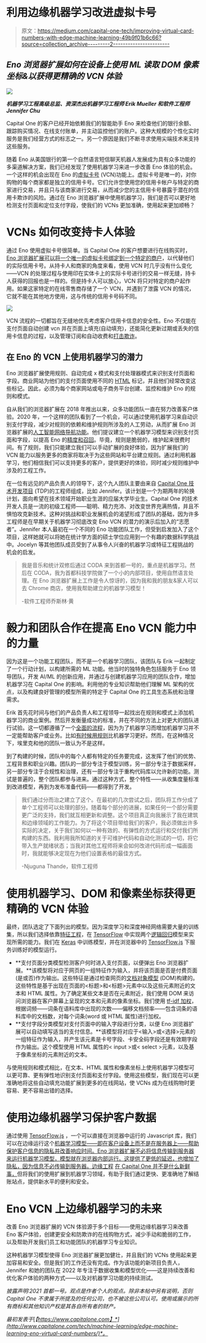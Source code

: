 # 利用边缘机器学习改进虚拟卡号

> 原文：<https://medium.com/capital-one-tech/improving-virtual-card-numbers-with-edge-machine-learning-49b9f01b6c66?source=collection_archive---------2----------------------->

## *Eno 浏览器扩展如何在设备上使用 ML 读取 DOM 像素坐标&以获得更精确的 VCN 体验*

![](img/d034cb0067dd8e2821d6f7fb6ef9cc05.png)

***机器学习工程高级总监、资深杰出机器学习工程师 Erik Mueller 和软件工程师 Jennifer Chu***

Capital One 的客户已经开始依赖我们的智能助手 Eno 来检查他们的银行余额、跟踪购买情况、在线支付账单，并主动监控他们的账户。这种大规模的个性化实时服务是我们经营方式的标志之一。另一个原因是我们不断寻求使用尖端技术来支持这些服务。

随着 Eno 从美国银行的第一个自然语言短信聊天机器人发展成为具有众多功能的多渠道解决方案，我们已经发现了使用机器学习来进一步改善 Eno 体验的机会。一个这样的机会出现在 Eno 的[虚拟卡号](https://www.capitalone.com/learn-grow/money-management/what-are-virtual-card-numbers/) (VCN)功能上。虚拟卡号是唯一的，对你购物的每个商家都是独立的信用卡号。它们允许您使用您的信用卡帐户与特定的商家进行交易，并且只与该商家进行交易，从而减少您的主信用卡号暴露于潜在的信用卡欺诈的风险。通过在 Eno 浏览器扩展中使用机器学习，我们是否可以更好地检测支付页面和定位支付字段，使我们的 VCNs 更加准确，使用起来更加顺畅？

# VCNs 如何改变持卡人体验

通过 Eno 使用虚拟卡号很简单。当 Capital One 的客户想要进行在线购买时，[Eno 浏览器扩展可以将一个唯一的虚拟卡号绑定到一个特定的商户](https://www.capitalone.com/tech/software-engineering/how-capital-ones-intelligent-assistant-is-making-online-shopping-easier-and-safer/)，以代替他们的实际信用卡号。从持卡人和商家的角度来看，使用 VCN 时几乎没有什么变化——VCN 的处理过程与使用印在实体卡上的实际卡号进行的交易一样无缝，持卡人获得的回报也是一样的。但是持卡人可以放心，VCN 将只对特定的商户起作用。如果这家特定的在线零售商存储了一个 VCN，并遇到了泄露 VCN 的情况，它就不能在其他地方使用，这与传统的信用卡号码不同。

![](img/0ff81ad5a09eed156dd070eeaa332800.png)

VCN 流程的一切都旨在无缝地优先考虑客户信用卡信息的安全性。Eno 不仅能在支付页面自动创建 vcn 并在页面上填充(自动填充)，还能简化更新过期或丢失的信用卡信息的过程，以及管理订阅和自动收费和[打击欺诈](https://www.capitalone.com/tech/machine-learning/fighting-fraud-with-vcns-and-financial-transaction-embedding/)。

## 在 Eno 的 VCN 上使用机器学习的潜力

Eno 浏览器扩展使用规则、自动完成 x 模式和支付处理器模式来识别支付页面和字段。商业网站为他们的支付页面使用不同的 [HTML](https://html.spec.whatwg.org/) 标记，并且他们经常改变这些标记。因此，必须为每个商家网站或电子商务平台创建、监控和维护 Eno 的规则和模式。

自从我们的浏览器扩展在 2018 年推出以来，众多功能团队一直在努力改善客户体验。2020 年，一个这样的团队看到了一个机会，可以通过使用机器学习来自动识别支付字段，减少对规则的依赖和维护规则所涉及的人工劳动，从而扩展 Eno 浏览器扩展的[人工智能网络导航功能](https://arxiv.org/abs/2010.12844)。他们提议建立一个机器学习模型来识别支付页面和字段，以提高 Eno 的[精度和召回](https://en.wikipedia.org/wiki/Precision_and_recall)。毕竟，规则是脆弱的，维护起来很费时间。有了规则，我们只能建立我们可以手动扩展的良好体验，因为扩展我们的 VCN 能力以服务更多的商家将取决于为这些网站和平台建立规则。通过利用机器学习，他们相信我们可以支持更多的客户，提供更好的体验，同时减少规则维护中涉及的工程工作。

在一位有远见的产品负责人的领导下，这个九人团队主要由来自 [Capital One 技术开发项目](https://campus.capitalone.com/technology-program) (TDP)的工程师组成，比如 Jennifer。该计划是一个为期两年的轮换计划，面向希望在技术领域开始职业生涯的应届大学毕业生。Capital One 的技术开发人员是一流的初级工程师——聪明、精力充沛、对改变世界充满热情，并且不惧怕攻克新技术。这种对挑战和职业发展机会的渴望形成了团队的基础，因为许多工程师是在早期关于机器学习彻底改变 Eno VCN 的潜力的演示后加入的“志愿者”。Jennifer 本人最初在一个不同的 Eno 功能团队工作，但受到启发加入了这个项目，这样她就可以将她在统计学方面的硕士学位应用到一个有趣的数据科学挑战中。Jocelyn 等其他团队成员受到了从事令人兴奋的机器学习或特征工程挑战的机会的启发。

> 我是音乐和统计双修后通过 CODA 来到首都一号的，重点是机器学习。然后在 CODA，我为首都科技学院做了一个小的内部项目，使用自然语言处理。在 Eno 浏览器扩展上工作是令人惊讶的，因为我和我的朋友&家人可以去 Chrome 商店，使用我帮助建立的机器学习模型！
> 
> -软件工程师乔斯林·黄

# 毅力和团队合作在提高 Eno VCN 能力中的力量

因为这是一个功能工程团队，而不是一个机器学习团队，该团队与 Erik 一起制定了一个行动计划，以构建所需的 ML 功能。他当时的独特角色包括服务于 Eno 领导团队，开发 AI/ML 的创新应用，并通过与创建机器学习应用的团队合作，增加机器学习在 Capital One 的影响。利用他的专业知识帮助他们理解 ML 架构的优点，以及构建良好管理的模型所需的特定于 Capital One 的工具生态系统和治理需求。

Erik 首先花时间与他们的产品负责人和工程领导一起找出在规则和模式上添加机器学习的商业案例。然后开发衡量成功的标准，并在不同的方法上对更大的团队进行试验。这一切都遵循了一个[全面的流程](https://www.capitalone.com/tech/machine-learning/10-common-machine-learning-mistakes/)，因为为了机器学习而增加机器学习并不一定能帮助客户或业务。比如[有时候用规则](https://www.capitalone.com/tech/machine-learning/rules-vs-machine-learning/)比机器学习更好。然而，在这种情况下，埃里克和他的团队一致认为不是这样。

到了构建的时候，团队中的每个人都有特定的任务要完成，这发挥了他们的优势、工程背景和职业兴趣。团队的一部分专注于模型训练，另一部分专注于数据采样，另一部分专注于合规性和治理，还有一部分专注于重构代码库以允许新的功能。测试是普遍的，整个团队都参与进来。通过这种方式，整个特性——从收集度量标准到改进模型，再到为发布准备代码——都得到了开发。

> 我们通过分而治之建立了这个。在最初的几次尝试之后，团队将工作分成了单个工程师可以处理的部分。随着每个部分的进展，如果任何一个部分需要更广泛的支持，我们就互相更新和调整。这个项目真正向我展示了我在建筑和边缘领域的工作能力。为了将这个项目带给我们的客户，我必须做出许多实际的决定，关于我们如何以一种有效的、有弹性的方式运行和交付我们所构建的东西。我利用我所知道的关于可维护代码和自动化测试的一切，将它带入生产就绪状态；当我对其他工程师将来会如何改进代码形成一幅画面时，我就能够决定现在为他们设置表格的最佳方式。
> 
> -Njuguna Thande，软件工程师

# 使用机器学习、DOM 和像素坐标获得更精确的 VCN 体验

最终，团队选定了下面列出的模型。因为深度学习和深度神经网络需要大量的训练集，所以我们选择依靠[特征工程](https://en.wikipedia.org/wiki/Feature_engineering)，在 [TensorFlow](https://www.tensorflow.org/) 中实现两个[逻辑回归](https://en.wikipedia.org/wiki/Logistic_regression)模型来实现所需的能力。我们在 [Keras](https://keras.io/) 中训练模型，并在浏览器中的 [TensorFlow.js](https://www.tensorflow.org/js) 下服务训练好的模型运行。

*   **支付页面分类模型检测客户何时进入支付页面，以便弹出 Eno 浏览器扩展。**该模型将对应于网页的一组特征作为输入，并将该页面是否是付费页面(是或否)作为输出。这些特征是通过检查网页的[文档对象模型](https://dom.spec.whatwg.org/) (DOM)构建的。这些特性是基于出现在页面的<标题>和<标题>元素中以及这些元素附近的文本和 HTML 属性。为了确定某些文本是否在元素附近，我们使用 DOM 来访问浏览器在客户屏幕上呈现的文本和元素的像素坐标。我们使用 [tf-idf 加权](https://en.wikipedia.org/wiki/Tf%E2%80%93idf)，根据词频——词条在语料库中出现的次数——偏移文档频率——包含词条的语料库中的文档数，对每个词条(word 或 HTML 属性)进行加权。
*   **支付字段分类模型对支付页面中的输入字段进行分类，以便 Eno 浏览器扩展可以自动填写适当的支付信息。**该模型将对应于<输入>或<选择>元素的一组特征作为输入，并产生该元素是卡号字段、卡安全码字段还是有效期字段作为输出。这个模型使用 HTML 属性的< input >或< select >元素，以及基于像素坐标的元素附近的文本。

与使用规则和模式相比，在文本、HTML 属性和像素坐标上使用机器学习模型可以更可靠、更有弹性地识别支付页面和支付字段。使用这些模型，我们现在可以更准确地将这些自动填充功能扩展到更多的在线网站，使 VCNs 成为在线购物时更容易、更不容易出错的选择。

# 使用边缘机器学习保护客户数据

通过使用 [TensorFlow.js](https://www.tensorflow.org/js) ，一个可以直接在浏览器中运行的 Javascript 库，我们可以在边缘运行这个[机器学习模型——即在客户设备上而不是在服务器上——帮助保护客户信息的隐私并改善响应时间。Eno 浏览器扩展不必将信息传输到服务器来运行机器学习模型，模型就在浏览器内部运行。这提供了更低的延迟，也增加了隐私，因为信息不必传输到服务器。](https://www.microsoft.com/en-us/research/project/resource-efficient-ml-for-the-edge-and-endpoint-iot-devices/)[边缘工程](https://www.capitalone.com/tech/software-engineering/resiliency-at-the-edge/) [在 Capital One 并不是什么新鲜事，](https://www.capitalone.com/tech/software-engineering/designing-microexperiences-on-the-edge/)但将我们的使用扩展到机器学习领域，有助于我们通过更快、更准确地了解结账站点，提供新水平的便利和安全。

# Eno VCN 上边缘机器学习的未来

改善 Eno 浏览器扩展的 VCN 体验源于多个目标——使用边缘机器学习来改善 Eno 客户体验，创建更安全和防欺诈的在线购物方式，减少手动和脆弱的工作，以及帮助开发我们员工和功能团队的机器学习专业知识。

这种机器学习模型使得 Eno 浏览器扩展更加健壮，并且我们的 VCNs 使用起来更加容易和安全。但是我们的工作还没有完成。作为该功能的新项目负责人，Jennifer 和她的团队在 2022 年专注于数据收集和模型优化——这是持续改善和优化客户体验的两种方式——以及对机器学习功能的持续测试。

*披露声明:2021 首都一号。观点是作者个人的观点。除非本帖中另有说明，否则 Capital One 不隶属于所提及的任何公司，也不被这些公司认可。使用或展示的所有商标和其他知识产权是其各自所有者的财产。*

*最初发表于*[*【https://www.capitalone.com】*](http://www.capitalone.com/tech/machine-learning/edge-machine-learning-eno-virtual-card-numbers/)*。*